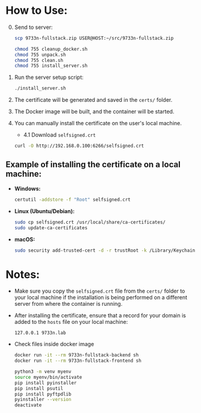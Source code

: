 # How to Use:

0. Send to server:
    
   ```bash
   scp 9733n-fullstack.zip USER@HOST:~/src/9733n-fullstack.zip
   ```
   
   ```bash
   chmod 755 cleanup_docker.sh
   chmod 755 unpack.sh
   chmod 755 clean.sh
   chmod 755 install_server.sh
   ```

1. Run the server setup script:
   ```bash
   ./install_server.sh 
   ```

2. The certificate will be generated and saved in the `certs/` folder.

3. The Docker image will be built, and the container will be started.

4. You can manually install the certificate on the user's local machine.
   - 4.1 Download `selfsigned.crt`
   ```bash
   curl -O http://192.168.0.100:6266/selfsigned.crt
   ```

## Example of installing the certificate on a local machine:

- **Windows:**

   ```bash
   certutil -addstore -f "Root" selfsigned.crt
   ```

- **Linux (Ubuntu/Debian):**

   ```bash
   sudo cp selfsigned.crt /usr/local/share/ca-certificates/
   sudo update-ca-certificates
   ```

- **macOS:**

   ```bash
   sudo security add-trusted-cert -d -r trustRoot -k /Library/Keychains/System.keychain selfsigned.crt
   ```

# Notes:

- Make sure you copy the `selfsigned.crt` file from the `certs/` folder to your local machine if the installation is being performed on a different server from where the container is running.

- After installing the certificate, ensure that a record for your domain is added to the `hosts` file on your local machine:

   ```plaintext
   127.0.0.1 9733n.lab
   ```
- Check files inside docker image

    ```bash
    docker run -it --rm 9733n-fullstack-backend sh
    docker run -it --rm 9733n-fullstack-frontend sh
    
    ```
    ```bash
    python3 -m venv myenv
    source myenv/bin/activate
    pip install pyinstaller
    pip install psutil
    pip install pyftpdlib
    pyinstaller --version
    deactivate
    ```
